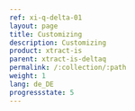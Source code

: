 ```yaml
---
ref: xi-q-delta-01
layout: page
title: Customizing
description: Customizing
product: xtract-is
parent: xtract-is-deltaq
permalink: /:collection/:path
weight: 1
lang: de_DE
progressstate: 5
---
```

